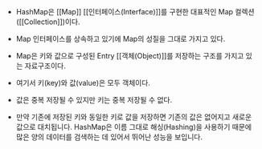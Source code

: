 - HashMap은 [[Map]] [[인터페이스(Interface)]]를 구현한 대표적인 Map 컬렉션([[Collection]])이다.
- Map 인터페이스를 상속하고 있기에 Map의 성질을 그대로 가지고 있다.
- Map은 키와 값으로 구성된 Entry [[객체(Object)]]를 저장하는 구조를 가지고 있는 자료구조이다.

- 여기서 키(key)와 값(value)은 모두 객체이다. 
- 값은 중복 저장될 수 있지만 키는 중복 저장될 수 없다.
- 만약 기존에 저장된 키와 동일한 키로 값을 저장하면 기존의 값은 없어지고 새로운 값으로 대치됩니다. HashMap은 이름 그대로 해싱(Hashing)을 사용하기 때문에 많은 양의 데이터를 검색하는 데 있어서 뛰어난 성능을 보입니다.